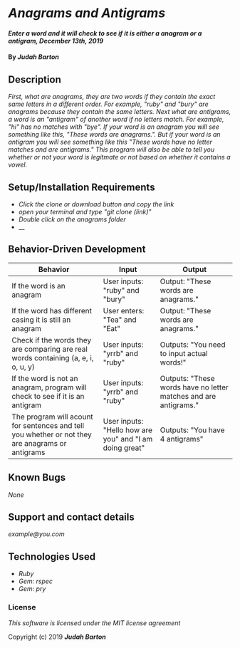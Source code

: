 # _Anagrams and Antigrams_

#### _Enter a word and it will check to see if it is either a anagram or a antigram, December 13th, 2019_

#### By _**Judah Barton**_

## Description

_First, what are anagrams, they are two words if they contain the exact same letters in a different order. For example, "ruby" and "bury" are anagrams because they contain the same letters. Next what are antigrams, a word is an "antigram" of another word if no letters match. For example, "hi" has no matches with "bye". If your word is an anagram you will see something like this, "These words are anagrams.". But if your word is an antigram you will see something like this "These words have no letter matches and are antigrams." This program will also be able to tell you whether or not your word is legitmate or not based on whether it contains a vowel._

## Setup/Installation Requirements

* _Click the clone or download button and copy the link_
* _open your terminal and type "git clone (link)"_
* _Double click on the anagrams folder_
* __

## Behavior-Driven Development
|  Behavior | Input  | Output  |
|---|---|---|
| If the word is an anagram | User inputs: "ruby" and "bury" | Output: "These words are anagrams." |
| If the word has different casing it is still an anagram | User enters: "Tea" and "Eat" | Output: "These words are anagrams." |
| Check if the words they are comparing are real words containing (a, e, i, o, u, y) | User inputs: "yrrb" and "ruby" | Outputs: "You need to input actual words!" |
| If the word is not an anagram, program will check to see if it is an antigram | User inputs: "yrrb" and "ruby" | Outputs: "These words have no letter matches and are antigrams." |
| The program will acount for sentences and tell you whether or not they are anagrams or antigrams | User inputs: "Hello how are you" and "I am doing great" | Outputs: "You have 4 antigrams" |

## Known Bugs

_None_

## Support and contact details

_example@you.com_

## Technologies Used

* _Ruby_
* _Gem: rspec_
* _Gem: pry_

### License

*This software is licensed under the MIT license agreement*

Copyright (c) 2019 **_Judah Barton_**
